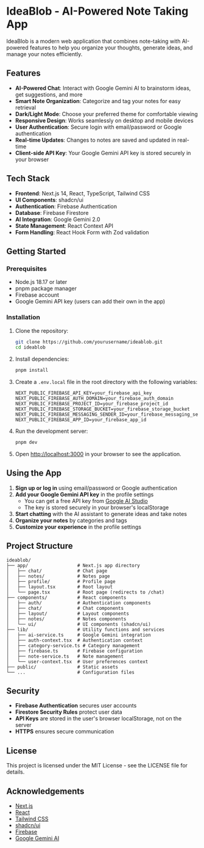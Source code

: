 # IdeaBlob - AI-Powered Note Taking App

IdeaBlob is a modern web application that combines note-taking with AI-powered features to help you organize your thoughts, generate ideas, and manage your notes efficiently.

## Features

- **AI-Powered Chat**: Interact with Google Gemini AI to brainstorm ideas, get suggestions, and more
- **Smart Note Organization**: Categorize and tag your notes for easy retrieval
- **Dark/Light Mode**: Choose your preferred theme for comfortable viewing
- **Responsive Design**: Works seamlessly on desktop and mobile devices
- **User Authentication**: Secure login with email/password or Google authentication
- **Real-time Updates**: Changes to notes are saved and updated in real-time
- **Client-side API Key**: Your Google Gemini API key is stored securely in your browser

## Tech Stack

- **Frontend**: Next.js 14, React, TypeScript, Tailwind CSS
- **UI Components**: shadcn/ui
- **Authentication**: Firebase Authentication
- **Database**: Firebase Firestore
- **AI Integration**: Google Gemini 2.0
- **State Management**: React Context API
- **Form Handling**: React Hook Form with Zod validation

## Getting Started

### Prerequisites

- Node.js 18.17 or later
- pnpm package manager
- Firebase account
- Google Gemini API key (users can add their own in the app)

### Installation

1. Clone the repository:
   ```bash
   git clone https://github.com/yourusername/ideablob.git
   cd ideablob
   ```

2. Install dependencies:
   ```bash
   pnpm install
   ```

3. Create a `.env.local` file in the root directory with the following variables:
   ```
   NEXT_PUBLIC_FIREBASE_API_KEY=your_firebase_api_key
   NEXT_PUBLIC_FIREBASE_AUTH_DOMAIN=your_firebase_auth_domain
   NEXT_PUBLIC_FIREBASE_PROJECT_ID=your_firebase_project_id
   NEXT_PUBLIC_FIREBASE_STORAGE_BUCKET=your_firebase_storage_bucket
   NEXT_PUBLIC_FIREBASE_MESSAGING_SENDER_ID=your_firebase_messaging_sender_id
   NEXT_PUBLIC_FIREBASE_APP_ID=your_firebase_app_id
   ```

4. Run the development server:
   ```bash
   pnpm dev
   ```

5. Open [http://localhost:3000](http://localhost:3000) in your browser to see the application.

## Using the App

1. **Sign up or log in** using email/password or Google authentication
2. **Add your Google Gemini API key** in the profile settings
   - You can get a free API key from [Google AI Studio](https://aistudio.google.com/)
   - The key is stored securely in your browser's localStorage
3. **Start chatting** with the AI assistant to generate ideas and take notes
4. **Organize your notes** by categories and tags
5. **Customize your experience** in the profile settings

## Project Structure

```
ideablob/
├── app/                  # Next.js app directory
│   ├── chat/             # Chat page
│   ├── notes/            # Notes page
│   ├── profile/          # Profile page
│   ├── layout.tsx        # Root layout
│   └── page.tsx          # Root page (redirects to /chat)
├── components/           # React components
│   ├── auth/             # Authentication components
│   ├── chat/             # Chat components
│   ├── layout/           # Layout components
│   ├── notes/            # Notes components
│   └── ui/               # UI components (shadcn/ui)
├── lib/                  # Utility functions and services
│   ├── ai-service.ts     # Google Gemini integration
│   ├── auth-context.tsx  # Authentication context
│   ├── category-service.ts # Category management
│   ├── firebase.ts       # Firebase configuration
│   ├── note-service.ts   # Note management
│   └── user-context.tsx  # User preferences context
├── public/               # Static assets
└── ...                   # Configuration files
```

## Security

- **Firebase Authentication** secures user accounts
- **Firestore Security Rules** protect user data
- **API Keys** are stored in the user's browser localStorage, not on the server
- **HTTPS** ensures secure communication

## License

This project is licensed under the MIT License - see the LICENSE file for details.

## Acknowledgements

- [Next.js](https://nextjs.org/)
- [React](https://reactjs.org/)
- [Tailwind CSS](https://tailwindcss.com/)
- [shadcn/ui](https://ui.shadcn.com/)
- [Firebase](https://firebase.google.com/)
- [Google Gemini AI](https://aistudio.google.com/)

